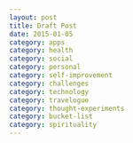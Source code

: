 ```yaml
---
layout: post
title: Draft Post
date: 2015-01-05
category: apps
category: health
category: social
category: personal
category: self-improvement
category: challenges
category: technology
category: travelogue
category: thought-experiments
category: bucket-list
category: spirituality
---
```


